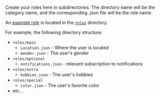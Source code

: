 Create your roles here in subdirectories. The directory name will be the category name, and the corresponding .json file will be the role name.

An [example role](../roles/roles.json.example) is located in the [`roles`](../roles/) directory.

For example, the following directory structure:

- `roles/main`
  - `Location.json` - Where the user is located
  - `Gender.json` - The user's gender
- `roles/optional`
  - `notifications.json` - relevant subscription to notifications
- `roles/extra`
  - `hobbies.json` - The user's hobbies
- `roles/special`
  - `color.json` - The user's favorite color
- etc...
